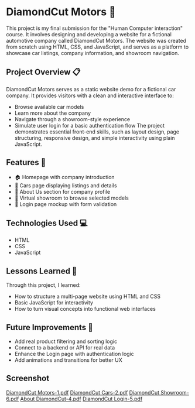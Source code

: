 # DiamondCut Motors 🚗

This project is my final submission for the "Human Computer interaction" course. It involves designing and developing a website for a fictional automotive company called DiamondCut Motors. 
The website was created from scratch using HTML, CSS, and JavaScript, and serves as a platform to showcase car listings, company information, and showroom navigation.

## Project Overview 📋

DiamondCut Motors serves as a static website demo for a fictional car company. It provides visitors with a clean and interactive interface to:
- Browse available car models
- Learn more about the company
- Navigate through a showroom-style experience
- Simulate user login for a basic authentication flow
The project demonstrates essential front-end skills, such as layout design, page structuring, responsive design, and simple interactivity using plain JavaScript.

## Features 🎯
- 🏠 Homepage with company introduction
- 🚗 Cars page displaying listings and details
- 🧾 About Us section for company profile
- 🏢 Virtual showroom to browse selected models
- 🔐 Login page mockup with form validation

## Technologies Used 💻
- HTML
- CSS
- JavaScript
  
## Lessons Learned 🧠

Through this project, I learned:
- How to structure a multi-page website using HTML and CSS
- Basic JavaScript for interactivity
- How to turn visual concepts into functional web interfaces

## Future Improvements 🔧
- Add real product filtering and sorting logic
- Connect to a backend or API for real data
- Enhance the Login page with authentication logic
- Add animations and transitions for better UX

## Screenshot
[DiamondCut Motors-1.pdf](https://github.com/user-attachments/files/20797772/DiamondCut.Motors-1.pdf)
[DiamondCut Cars-2.pdf](https://github.com/user-attachments/files/20797776/DiamondCut.Cars-2.pdf)
[DiamondCut Showroom-6.pdf](https://github.com/user-attachments/files/20797780/DiamondCut.Showroom-6.pdf)
[About DiamondCut-4.pdf](https://github.com/user-attachments/files/20797785/About.DiamondCut-4.pdf)
[DiamondCut Login-5.pdf](https://github.com/user-attachments/files/20797799/DiamondCut.Login-5.pdf)

